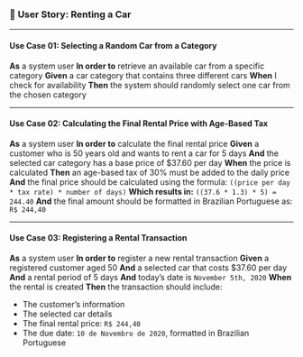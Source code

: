 ### 📘 **User Story: Renting a Car**

---

#### **Use Case 01: Selecting a Random Car from a Category**

**As** a system user
**In order to** retrieve an available car from a specific category
**Given** a car category that contains three different cars
**When** I check for availability
**Then** the system should randomly select one car from the chosen category

---

#### **Use Case 02: Calculating the Final Rental Price with Age-Based Tax**

**As** a system user
**In order to** calculate the final rental price
**Given** a customer who is 50 years old and wants to rent a car for 5 days
**And** the selected car category has a base price of \$37.60 per day
**When** the price is calculated
**Then** an age-based tax of 30% must be added to the daily price
**And** the final price should be calculated using the formula:
`((price per day * tax rate) * number of days)`
**Which results in:**
`((37.6 * 1.3) * 5) = 244.40`
**And** the final amount should be formatted in Brazilian Portuguese as:
`R$ 244,40`

---

#### **Use Case 03: Registering a Rental Transaction**

**As** a system user
**In order to** register a new rental transaction
**Given** a registered customer aged 50
**And** a selected car that costs \$37.60 per day
**And** a rental period of 5 days
**And** today’s date is `November 5th, 2020`
**When** the rental is created
**Then** the transaction should include:

- The customer’s information
- The selected car details
- The final rental price: `R$ 244,40`
- The due date: `10 de Novembro de 2020`, formatted in Brazilian Portuguese
